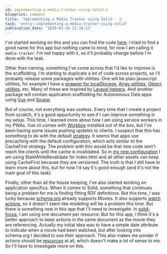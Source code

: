 ```yaml
---
id: implementing-a-media-tracker-using-solid-1
blueprint: comment
title: 'Implementing a Media Tracker using Solid - 1'
task: 'entry::implementing-a-media-tracker-using-solid'
publication_date: '2020-01-26 12:18:13'
---
```


I've started working on this and you can find the code [here](https://github.com/noeldemartin/media-tracker). I tried to find a good name for this app but nothing came to mind, for now I am calling it `media-tracker`. I'm not happy with it, so it'll probably change before I'm done with the task.

Other than naming, something I've come across that I'd like to improve is the scaffolding. I'm starting to duplicate a lot of code across projects, so I'll probably release some packages with utilities. One will be plain javascript utilities, for example I have a [wrapper for localStorage](https://github.com/NoelDeMartin/solid-focus/blob/master/src/utils/Storage.ts), [Array utilities](https://github.com/NoelDeMartin/soukai/blob/master/src/internal/utils/Arr.ts), [Object utilities](https://github.com/NoelDeMartin/soukai/blob/master/src/internal/utils/Obj.ts), etc. Many of these are inspired by [Laravel helpers](https://laravel.com/docs/6.x/helpers). And another package will contain application scaffolding for Autonomous Data apps using [Vue](https://vuejs.org/) and [Soukai](https://soukai.js.org/).

But of course, not everything was useless. Every time that I create a project from scratch, it's a good opportunity to see if I can improve something in my setup. This time, I learned more about how I am using service workers in my PWAs. Vue cli comes with [Workbox](https://developers.google.com/web/tools/workbox/) installed out of the box, but I've been having some issues pushing updates to clients. I suspect that this has something to do with the default [strategy](https://developers.google.com/web/tools/workbox/modules/workbox-strategies). It seems that apps use precaching with the default configuration, which acts similar to the CacheFirst strategy. The problem with this would be that new code won't reach the clients until the cache is invalidated. So in [my new configuration](https://github.com/NoelDeMartin/media-tracker/blob/1315362549e55570567b6629e153551c85b50537/vue.config.js#L15..L37) I am using StaleWhileRevalidate for index.html and all other assets can keep using CacheFirst because they are versioned. The truth is that I still have to learn more about this, but for now I'd say it's good enough (and it's not the main goal of this task).

Finally, other than all the house keeping, I've also started working on application specifics. When it comes to Solid, something that continues being a problem for me is finding fitting RDF definitions. But this time, I was lucky because [schema.org](https://schema.org/) already supports Movies. It also supports [watch actions](https://schema.org/WatchAction), so it doesn't seem like modeling will be a problem this time. But there is something new in this app that I'll need to investigate. In [solid-focus](https://github.com/NoelDeMartin/solid-focus), I am using one document per resource. But for this app, I think it's a better approach to keep actions in the same document as the movie they are referencing. Actually my initial idea was to have a simple date attribute to indicate when a movie had been watched, but after looking into schema.org I decided to use their approach. This also makes me ponder if actions should be [resources](https://www.w3.org/TR/ldp-primer/#intro-section) at all, which doesn't make a lot of sense to me. So I'll have to investigate more on this.
